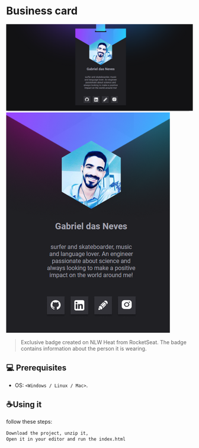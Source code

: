# Business card

<img src="./images/previewDesktop.png" alt="example project">
<img src="/images/previewMobile.png" alt="example project">

> Exclusive badge created on NLW Heat from RocketSeat. The badge contains information about the person it is wearing.
## 💻 Prerequisites

* OS: `<Windows / Linux / Mac>`.

## ☕Using it

follow these steps:

```
Download the project, unzip it,
Open it in your editor and run the index.html

```
